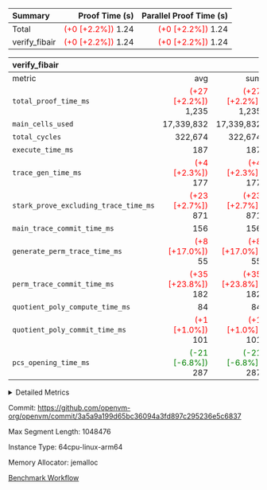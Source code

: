 | Summary | Proof Time (s) | Parallel Proof Time (s) |
|:---|---:|---:|
| Total | <span style='color: red'>(+0 [+2.2%])</span> 1.24 | <span style='color: red'>(+0 [+2.2%])</span> 1.24 |
| verify_fibair | <span style='color: red'>(+0 [+2.2%])</span> 1.24 | <span style='color: red'>(+0 [+2.2%])</span> 1.24 |


| verify_fibair |||||
|:---|---:|---:|---:|---:|
|metric|avg|sum|max|min|
| `total_proof_time_ms ` | <span style='color: red'>(+27 [+2.2%])</span> 1,235 | <span style='color: red'>(+27 [+2.2%])</span> 1,235 | <span style='color: red'>(+27 [+2.2%])</span> 1,235 | <span style='color: red'>(+27 [+2.2%])</span> 1,235 |
| `main_cells_used     ` |  17,339,832 |  17,339,832 |  17,339,832 |  17,339,832 |
| `total_cycles        ` |  322,674 |  322,674 |  322,674 |  322,674 |
| `execute_time_ms     ` |  187 |  187 |  187 |  187 |
| `trace_gen_time_ms   ` | <span style='color: red'>(+4 [+2.3%])</span> 177 | <span style='color: red'>(+4 [+2.3%])</span> 177 | <span style='color: red'>(+4 [+2.3%])</span> 177 | <span style='color: red'>(+4 [+2.3%])</span> 177 |
| `stark_prove_excluding_trace_time_ms` | <span style='color: red'>(+23 [+2.7%])</span> 871 | <span style='color: red'>(+23 [+2.7%])</span> 871 | <span style='color: red'>(+23 [+2.7%])</span> 871 | <span style='color: red'>(+23 [+2.7%])</span> 871 |
| `main_trace_commit_time_ms` |  156 |  156 |  156 |  156 |
| `generate_perm_trace_time_ms` | <span style='color: red'>(+8 [+17.0%])</span> 55 | <span style='color: red'>(+8 [+17.0%])</span> 55 | <span style='color: red'>(+8 [+17.0%])</span> 55 | <span style='color: red'>(+8 [+17.0%])</span> 55 |
| `perm_trace_commit_time_ms` | <span style='color: red'>(+35 [+23.8%])</span> 182 | <span style='color: red'>(+35 [+23.8%])</span> 182 | <span style='color: red'>(+35 [+23.8%])</span> 182 | <span style='color: red'>(+35 [+23.8%])</span> 182 |
| `quotient_poly_compute_time_ms` |  84 |  84 |  84 |  84 |
| `quotient_poly_commit_time_ms` | <span style='color: red'>(+1 [+1.0%])</span> 101 | <span style='color: red'>(+1 [+1.0%])</span> 101 | <span style='color: red'>(+1 [+1.0%])</span> 101 | <span style='color: red'>(+1 [+1.0%])</span> 101 |
| `pcs_opening_time_ms ` | <span style='color: green'>(-21 [-6.8%])</span> 287 | <span style='color: green'>(-21 [-6.8%])</span> 287 | <span style='color: green'>(-21 [-6.8%])</span> 287 | <span style='color: green'>(-21 [-6.8%])</span> 287 |



<details>
<summary>Detailed Metrics</summary>

|  | verify_program_compile_ms | total_cells | stark_prove_excluding_trace_time_ms | quotient_poly_compute_time_ms | quotient_poly_commit_time_ms | perm_trace_commit_time_ms | pcs_opening_time_ms | main_trace_commit_time_ms |
| --- | --- | --- | --- | --- | --- | --- | --- |
|  | 7 | 65,536 | 37 | 1 | 6 | 0 | 22 | 6 | 

| air_name | rows | quotient_deg | main_cols | interactions | constraints | cells |
| --- | --- | --- | --- | --- | --- | --- |
| AccessAdapterAir<2> |  | 2 |  | 5 | 12 |  | 
| AccessAdapterAir<4> |  | 2 |  | 5 | 12 |  | 
| AccessAdapterAir<8> |  | 2 |  | 5 | 12 |  | 
| FibonacciAir | 32,768 | 1 | 2 |  | 5 | 65,536 | 
| FriReducedOpeningAir |  | 2 |  | 39 | 71 |  | 
| JalRangeCheckAir |  | 2 |  | 9 | 14 |  | 
| NativePoseidon2Air<BabyBearParameters>, 1> |  | 2 |  | 136 | 572 |  | 
| PhantomAir |  | 2 |  | 3 | 5 |  | 
| ProgramAir |  | 1 |  | 1 | 4 |  | 
| VariableRangeCheckerAir |  | 1 |  | 1 | 4 |  | 
| VmAirWrapper<AluNativeAdapterAir, FieldArithmeticCoreAir> |  | 2 |  | 15 | 27 |  | 
| VmAirWrapper<BranchNativeAdapterAir, BranchEqualCoreAir<1> |  | 2 |  | 11 | 25 |  | 
| VmAirWrapper<NativeAdapterAir<2, 0>, PublicValuesCoreAir> |  | 2 |  | 11 | 29 |  | 
| VmAirWrapper<NativeLoadStoreAdapterAir<1>, NativeLoadStoreCoreAir<1> |  | 2 |  | 15 | 20 |  | 
| VmAirWrapper<NativeLoadStoreAdapterAir<4>, NativeLoadStoreCoreAir<4> |  | 2 |  | 15 | 20 |  | 
| VmAirWrapper<NativeVectorizedAdapterAir<4>, FieldExtensionCoreAir> |  | 2 |  | 15 | 27 |  | 
| VmConnectorAir |  | 2 |  | 5 | 11 |  | 
| VolatileBoundaryAir |  | 2 |  | 7 | 19 |  | 

| group | trace_gen_time_ms | total_proof_time_ms | total_cycles | total_cells | stark_prove_excluding_trace_time_ms | quotient_poly_compute_time_ms | quotient_poly_commit_time_ms | perm_trace_commit_time_ms | pcs_opening_time_ms | main_trace_commit_time_ms | main_cells_used | generate_perm_trace_time_ms | fri.log_blowup | execute_time_ms |
| --- | --- | --- | --- | --- | --- | --- | --- | --- | --- | --- | --- | --- | --- | --- |
| verify_fibair | 177 | 1,235 | 322,674 | 62,474,410 | 871 | 84 | 101 | 182 | 287 | 156 | 17,339,832 | 55 | 1 | 187 | 

| group | air_name | rows | prep_cols | perm_cols | main_cols | cells |
| --- | --- | --- | --- | --- | --- | --- |
| verify_fibair | AccessAdapterAir<2> | 131,072 |  | 16 | 11 | 3,538,944 | 
| verify_fibair | AccessAdapterAir<4> | 65,536 |  | 16 | 13 | 1,900,544 | 
| verify_fibair | AccessAdapterAir<8> | 128 |  | 16 | 17 | 4,224 | 
| verify_fibair | FriReducedOpeningAir | 2,048 |  | 84 | 27 | 227,328 | 
| verify_fibair | JalRangeCheckAir | 32,768 |  | 28 | 12 | 1,310,720 | 
| verify_fibair | NativePoseidon2Air<BabyBearParameters>, 1> | 32,768 |  | 312 | 398 | 23,265,280 | 
| verify_fibair | PhantomAir | 16,384 |  | 12 | 6 | 294,912 | 
| verify_fibair | ProgramAir | 8,192 |  | 8 | 10 | 147,456 | 
| verify_fibair | VariableRangeCheckerAir | 262,144 | 2 | 8 | 1 | 2,359,296 | 
| verify_fibair | VmAirWrapper<AluNativeAdapterAir, FieldArithmeticCoreAir> | 262,144 |  | 36 | 29 | 17,039,360 | 
| verify_fibair | VmAirWrapper<BranchNativeAdapterAir, BranchEqualCoreAir<1> | 32,768 |  | 28 | 23 | 1,671,168 | 
| verify_fibair | VmAirWrapper<NativeLoadStoreAdapterAir<1>, NativeLoadStoreCoreAir<1> | 65,536 |  | 40 | 21 | 3,997,696 | 
| verify_fibair | VmAirWrapper<NativeLoadStoreAdapterAir<4>, NativeLoadStoreCoreAir<4> | 32,768 |  | 40 | 27 | 2,195,456 | 
| verify_fibair | VmAirWrapper<NativeVectorizedAdapterAir<4>, FieldExtensionCoreAir> | 32,768 |  | 36 | 38 | 2,424,832 | 
| verify_fibair | VmConnectorAir | 2 | 1 | 16 | 5 | 42 | 
| verify_fibair | VolatileBoundaryAir | 65,536 |  | 20 | 12 | 2,097,152 | 

| group | trace_height_constraint | weighted_sum | threshold |
| --- | --- | --- | --- |
| verify_fibair | 0 | 1,085,444 | 2,013,265,921 | 
| verify_fibair | 1 | 5,411,200 | 2,013,265,921 | 
| verify_fibair | 2 | 542,722 | 2,013,265,921 | 
| verify_fibair | 3 | 5,476,612 | 2,013,265,921 | 
| verify_fibair | 4 | 65,536 | 2,013,265,921 | 
| verify_fibair | 5 | 12,851,850 | 2,013,265,921 | 

| trace_height_constraint | threshold |
| --- | --- |
| 0 | 2,013,265,921 | 

</details>


Commit: https://github.com/openvm-org/openvm/commit/3a5a9a199d65bc36094a3fd897c295236e5c6837

Max Segment Length: 1048476

Instance Type: 64cpu-linux-arm64

Memory Allocator: jemalloc

[Benchmark Workflow](https://github.com/openvm-org/openvm/actions/runs/15678182206)
